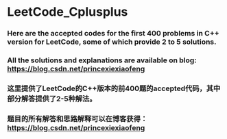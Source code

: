 # LeetCode_Cplusplus
### Here are the accepted codes for the first 400 problems in C++ version for LeetCode, some of which provide 2 to 5 solutions.
### All the solutions and explanations are available on blog: https://blog.csdn.net/princexiexiaofeng
### 这里提供了LeetCode的C++版本的前400题的accepted代码，其中部分解答提供了2-5种解法。
### 题目的所有解答和思路解释可以在博客获得：https://blog.csdn.net/princexiexiaofeng
